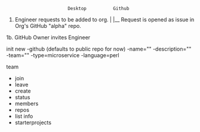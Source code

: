                            Desktop          Github

1. Engineer requests to be added to org.
   |
   |__ Request is opened as issue in Org's GitHub "alpha" repo.
   
1b. GitHub Owner invites Engineer   

init
new
 -github (defaults to public repo for now)
 -name=""
 -description=""
 -team=""
 -type=microservice
 -language=perl
 
team
 - join
 - leave
 - create
 - status
 - members
 - repos
 - list
info
 - starterprojects
